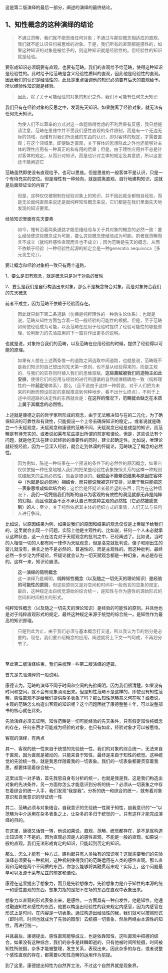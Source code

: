 <p data-pid="i-92-l6g">这是第二版演绎的最后一部分，阐述的演绎的最终结论。</p><h2>1、<b>知性概念的这种演绎的结论</b></h2><blockquote data-pid="y89e5HDy">不通过范畴，我们就不能思维任何对象；不通过与那些概念相适应的直观，我们就不能认识任何被思维的对象。于是，我们所有的直观都是感性的，如果这种知识的对象是被给予的，则这种知识就是经验性的。但经验性的知识就是经验。</blockquote><p data-pid="jD2JZwIR">要形成知识必须既要有直观，也要有范畴。我们的直观给予给范畴，使得这种知识是经验性的。此时给予给范畴是含义经验性质料的直观，因此他是经验性的直观。因此我们的认识是经验性的，此处是重点强调他的知识必须要有后天的直观给予。所以经验性知识就是经验。</p><blockquote data-pid="we-T6toZ">因此，除了关于可能经验的对象的知识之外，我们不可能有任何先天知识</blockquote><p data-pid="-XDVlO6C">我们只有在经验对象的反思之中，发现先天知识。如果脱离了经验对象，就无法有任何先天知识。</p><blockquote data-pid="igu0_Kyv">为使人们不以草率的方式对这一命题值得忧虑的不利后果有反感，我只想提请注意，范畴在思维中并不受我们感性直观的条件限制，而是有一个无边无际的领域，而惟有对我们所思维的东西的认识，即对客体的规定，才需要直观；在这个领域里，即便缺乏直观，关于客体的思想除此之外也还能够对主体的理性应用有一种真正的和有用的后果；但是，由于理性应用并不总是针对客体的规定，从而针对知识，而是也针对主体的规定及其意欲，所以这里还不能阐述它</blockquote><p data-pid="muGWFc6X">范畴虽然即使没有直观给予，也可以思维。但是思维的一般客体不是认识，只是一个有待充实的空位。但是理性有一种倾向，就是脱离直观，自行地建构知识，这就是后面辩证论的内容了</p><blockquote data-pid="UUsJ0THJ">但是，这种仅仅被限制在经验对象上的知识，并不因此就全都借自经验，而是无论就纯直观来说还是就纯粹知性概念来说，它们都是在我们里面先天地发现的知识要素。</blockquote><p data-pid="mWJKtors">经验知识里面有先天要素</p><blockquote data-pid="80M8WuUy">如今，惟有沿着两条道路才能思维经验与关于其对象的概念的必然一致：要么经验使这些概念成为可能，要么这些概念使经验成为可能。前者就范畴而言不成立（就纯粹感性直观而言也不成立）；因为范畴是先天的概念，从而不依赖于经验（一种经验性起源的断定会是一种generatio aequivoca［多元发生论］）。</blockquote><p data-pid="BfX_32pC">要让概念和经验对象相一致只有两个道路，</p><p data-pid="C5D5dzuz">1、要么是旧有观念，就是概念只是对于对象的反映</p><p data-pid="2UQEaZCr">2、要么是我们是自行构造出来对象，那么不是概念符合对象，而是对象符合我们的先天概念</p><p data-pid="Too8NOnx">前者不成立，因为范畴不依赖于经验而存在。</p><blockquote data-pid="LVuEeYrI">因此就只剩下第二条道路（仿佛是纯粹理性的一种后生论体系）：也就是说，范畴从知性方面包含着一切一般经验的可能性的根据。但是，至于范畴如何使经验成为可能，以及范畴在应用于经验时提供了经验可能性的哪些原理，论判断力的先验应用的下一篇将作出更多的说明。</blockquote><p data-pid="q68jS00-">也就是说，对象符合我们的范畴，以及范畴在应用经验的时候，提供了经验得以可能的原理。</p><blockquote data-pid="U5BkEXAm">如果有人想在上述两条惟一的道路之间选取中间道路，也就是说，范畴既不是我们知识的自己想出的先天第一原则，也不是从经验得来的，而是主观的、与我们的实存同时植入我们的思维禀赋，<b>这些禀赋被我们的造物主如此安排</b>，使得它们的应用与经验的进行所遵循的自然规律精确地一致（纯粹理性的一种<b>前定论</b>体系），那么（且不说由于这样一种假说，对于人们把为未来的判断而预设前定的禀赋推进到何种地步，看不出什么终点），不利于上述中间道路的决定性的东西就会是：<b>在这样的情况下，范畴就会缺乏在本质上属于其概念的必然性。</b></blockquote><p data-pid="I1sXGZBl">上述就是康德之前的哲学家所形成的观念，由于无法解决知与在的二元化，为了确保知识的可靠性和有效性，只能假设一个上帝去确保知识的稳定，。或者说就是确立一个天赋观念，天赋观念和康德的范畴不同，天赋观念已经是成型的知识，而范畴是有待充实的。或者说如莱布尼兹提出所谓的前定和谐论。但是，这些说法有个问题，就是他无法在建立起经验的重要性的同时，建立起确定性。比如说，唯理论就轻视经验，因为一旦深入经验，就会走到休谟的怀疑论，范畴缺乏了概念的必然性。</p><blockquote data-pid="ANb_UhVn">因为例如，陈述一种结果在一个预设的条件下的必然性的原因概念，如果它仅仅依据一种任意地植入我们的把某些经验性表象按照关系的这样一种规则联结起来的主观必然性，就会是错误的。<b>我就会不能够说结果与原因在客体中（也就是说必然地）相结合，而只能说我被这样安排，以至于我只能把这一表象思维成如此结合的</b>；这恰恰是怀疑论者最希望的东西；因为在这种情况下，<b>我们一切凭借我们判断的自以为客观的有效性的洞见就都无非是纯粹的幻相，而且也就会不乏不承认自己有这种主观的必然性（它必然被感觉到）的人</b>；至少，关于纯然依据其主体的组织方式的事情，人们无法与任何人进行争辩。</blockquote><p data-pid="d81OjH9F">比如说，以原因结果为例，如果说我们的原因和结果的观念仅仅是上帝赋予给我们的，这里就会出现一个问题，实际上他是主观性的。比如说，任何一个人未必就承认这种状态，这一点在洛克对于天赋观念的批判之中，已经阐述了。比如说，当时的人相信一切的人都有同一律作为天赋观念，但是洛克就批判说，傻子和刚出生的婴儿就没有，换言之他不是必然的，普遍性的，而是主观性的。而这种批判，最终必然一步步沦为怀疑论，怀疑论就会认为一切天赋观念都是一种幻象，未必是存在的。这样一来，知识论崩溃。</p><blockquote data-pid="FBmW4YPC"><b>这一演绎的简明概念</b><br>这一演绎乃是阐明，<b>纯粹知性概念（以及随之一切先天的理论知识）是经验的可能性的原则</b>，但这些原则又是对空间和时间中一般而言的显象的规定，最后，这种规定出自统觉源始的综合统一，是知性与作为感性的源始形式的空间和时间相关的形式。</blockquote><p data-pid="Q9NtGaEv">纯粹知性概念（以及随之一切先天的理论知识）是经验的可能性的原则。并且他也是对于纯粹直观形式的规定，最终这种规定来源于统觉的综合统一。是知性作为最高的知识原理。</p><blockquote data-pid="EsiYyxJt">只是到此为止，由于我们必须与基本概念打交道，所以我认为节的划分是必要的。现在，我们要介绍概念的应用，阐述就将上下文一气呵成，不再划分节了。</blockquote><p><br></p><p data-pid="yoRJSXmw">至此第二版演绎结束。我们来梳理一些第二版演绎的逻辑，</p><p data-pid="EMmsLYQG">首先是先验演绎的一般说明，</p><p data-pid="ZhNl9jaX">康德认为，范畴的演绎不同于时间和空间的先验阐明，因为我们很清楚，如果没有时间和空间，就不会有现象涌现出来。但是知性范畴不是这样的，即使没有知性范畴，感性直观不是给我们提供杂多表象了吗？那么知性范畴意义何在呢？或者说，主观的范畴怎么构造出客观的知识呢？这个问题困扰了康德整整十年，可以说整部书的核心就在此处。</p><p data-pid="Ml1DYLIs">先验演绎必须去证明，知性范畴是一切可能经验的先天条件，只有假定知性纯概念的存在，任何东西才可能成为经验的对象，也只有如此，经验对象才可以被思维。</p><p data-pid="3K9bYGgd">客观的演绎，有两点</p><p data-pid="lVikQLPb">其一、客观的统一性来自于统觉的先验统一性，我们的对象的综合统一，无法来自于直观，因为直观是被动的，只能来自于知性，最终是来自于知性的统觉。这种统觉的先验统一性，就是我思伴随着我的一切表象。我们的一切表象都要贯穿着我思，都要体现着综合统一。</p><p data-pid="52coKGp_">这里出现一对矛盾，首先我思自身有分析的统一，也就是我是我，这是我们构造出对象的先决条件，另一方面你怎么才能意识到分析的统一？必须从一切表象之中存在着综合的统一入手，我们发现“我是我”。分析的统一和综合的统一，就有着对象意识和自我意识的辩证统一性</p><p data-pid="gYDI22uh">其二、范畴必须与对象结合。自我意识的先验统一性属于知性，自我意识的“一”以范畴为中介运用在杂多表象之上，让杂多的多归于统觉的一。只有这样才能完成演绎的目的。</p><p data-pid="Rz5yUdNH">在这里，康德又话锋一转，他说如果说，直观、范畴、统觉都存在，是不是就构造出知识呢？不是的。因为直观必须是人的感性直观，不能是一般的直观，如果说一般的直观，我们无法形成肯定的知识，只能起到否定的知识。</p><p data-pid="aRPpzq7H">那么，怎么才能有一种方式，建构起只有人类独有的知识呢？这就需要我们的先验演绎必须要有一种机制，这种机制使得我们的范畴运用在人类的感性直观。那么直观和范畴是两个不同质的东西，你怎么能够将其融贯起来呢？实际上，这个问题最早可以发源于莱布尼兹的前定和谐论。</p><p data-pid="Qh0Ux6gK">康德在这里提出了想象力，而且是先验想像力，先验想象力是介于知性的本源的统一和感性直观的东西，想象力指的是把不在场的东西在直观中表象出来。</p><p data-pid="2p1mjP9h">想象力以直观的形式表象出来，是感性。一方面具有一种自发性，他是知性。他通过融通知性和感性的东西，他要以构造出经验性的我来规定内感官，因为内感官在形式上是时间，在内容是一切表象。通过构造出经验性的我，我们就可以按照形式（即时间，时间也就成为了先验的图型）去统摄一切表象，然后再经由本源性的知性，再进行统一。</p><p data-pid="9Z74Ub08">并且最后，康德提出，感性直观能够成立，也是依靠知性，这叫直观中把握的综合。如果没有这种综合，我们的杂多是转瞬即逝的，只有他被时间所统摄，时间被知性所统摄，杂多才能被整理，发生关系，表现出来。因此杂多的存在，或者说整个感性直观的存在，都需要以知性范畴的运用作为前提。</p><p data-pid="VUwdCWm1">到了这里，康德提出知性为自然界立法，不过这个自然界就是现象界。</p>